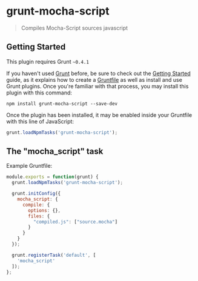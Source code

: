 # grunt-mocha-script

> Compiles Mocha-Script sources javascript

## Getting Started
This plugin requires Grunt `~0.4.1`

If you haven't used [Grunt](http://gruntjs.com/) before, be sure to check out the [Getting Started](http://gruntjs.com/getting-started) guide, as it explains how to create a [Gruntfile](http://gruntjs.com/sample-gruntfile) as well as install and use Grunt plugins. Once you're familiar with that process, you may install this plugin with this command:

```shell
npm install grunt-mocha-script --save-dev
```

Once the plugin has been installed, it may be enabled inside your Gruntfile with this line of JavaScript:

```js
grunt.loadNpmTasks('grunt-mocha-script');
```

## The "mocha_script" task

Example Gruntfile:

```javascript
module.exports = function(grunt) {
  grunt.loadNpmTasks('grunt-mocha-script');

  grunt.initConfig({
    mocha_script: {
      compile: {
        options: {},
        files: {
          "compiled.js": ["source.mocha"]
        }
      }
    }
  });

  grunt.registerTask('default', [
    'mocha_script'
  ]);
};
```